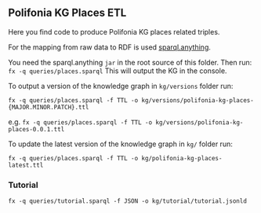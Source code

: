## Polifonia KG Places ETL

Here you find code to produce Polifonia KG places related triples.

For the mapping from raw data to RDF is used [sparql.anything](https://github.com/SPARQL-Anything/sparql.anything).

You need the sparql.anything `jar` in the root source of this folder.
Then run: `fx -q queries/places.sparql`
This will output the KG in the console.


To output a version of the knowledge graph in `kg/versions` folder run:

```fx -q queries/places.sparql -f TTL -o kg/versions/polifonia-kg-places-{MAJOR.MINOR.PATCH}.ttl```

e.g. ```fx -q queries/places.sparql -f TTL -o kg/versions/polifonia-kg-places-0.0.1.ttl```



To update the latest version of the knowledge graph in `kg/` folder run:

```fx -q queries/places.sparql -f TTL -o kg/polifonia-kg-places-latest.ttl```


### Tutorial

```fx -q queries/tutorial.sparql -f JSON -o kg/tutorial/tutorial.jsonld```

